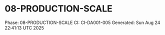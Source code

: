 # 08-PRODUCTION-SCALE
Phase: 08-PRODUCTION-SCALE
CI: CI-DA001-005
Generated: Sun Aug 24 22:41:13 UTC 2025
